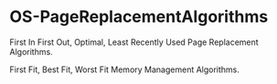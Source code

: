 # OS-PageReplacementAlgorithms
First In First Out, Optimal, Least Recently Used Page Replacement Algorithms.


First Fit, Best Fit, Worst Fit Memory Management Algorithms.
